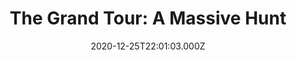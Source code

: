 ---
title: "The Grand Tour: A Massive Hunt"
year: 2016
date: 2020-12-25T22:01:03.000Z
permalink: /almanac/tv/2020-12-25-the-grand-tour/index.html
rating: 3
tmdbid: 67557
---